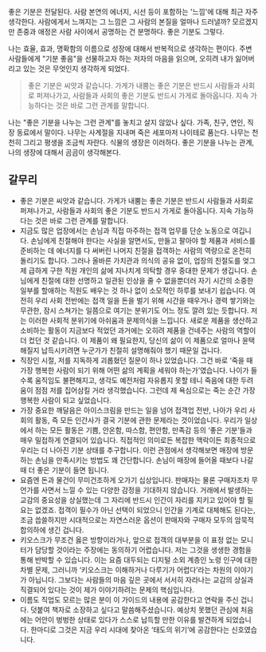 좋은 기분은 전달된다. 사람 본연의 에너지, 시선 등이 포함하는 '느낌'에 대해 최근 자주 생각한다. 사람에게서 느껴지는 그 느낌은 그 사람의 본질을 얼마나 드러낼까? 모르겠지만 존중과 애정은 사람 사이에서 공명하는 건 분명하다. 좋은 기분도 그렇다.

나는 효율, 효과, 명확함의 이름으로 성장에 대해서 반복적으로 생각하는 편이다. 주변 사람들에게 "기분 좋음"을 선물하고자 하는 저자의 마음을 읽으며, 오히려 내가 잃어버리고 있는 것은 무엇인지 생각하게 되었다.

> 좋은 기분은 씨앗과 같습니다. 가게가 내뿜는 좋은 기분은 반드시 사람들과 사회로 퍼져나가고, 사람들과 사회의 좋은 기분도 반드시 가게로 돌아옵니다. 지속 가능하다는 것은 바로 그런 관계를 말합니다.

나는 "좋은 기분을 나누는 그런 관계"를 놓치고 살지 않았나 싶다. 가족, 친구, 연인, 직장 동료에서 말이다. 나무는 사계절을 지내며 죽은 세포마저 나이테로 품는다. 나무는 천천히 그리고 평생을 조금씩 자란다. 식물의 생장은 이러하다. 좋은 기분을 나누는 관계, 나의 생장에 대해서 곰곰이 생각해본다.

## 갈무리

- 좋은 기분은 씨앗과 같습니다. 가게가 내뿜는 좋은 기분은 반드시 사람들과 사회로 퍼져나가고, 사람들과 사회의 좋은 기분도 반드시 가게로 돌아옵니다. 지속 가능하다는 것은 바로 그런 관계를 말합니다.
- 지금도 많은 업장에서는 손님과 직접 마주하는 접객 업무를 단순 노동으로 여깁니다. 손님에게 친절해야 한다는 사실을 알면서도, 만들고 팔아야 할 제품과 서비스를 준비하는 데 에너지를 다 써버린 나머지 친절을 접객하는 사람의 역량으로 온전히 돌리기도 합니다. 그러나 올바른 가치관과 의식의 공유 없이, 업장의 친절도를 엊그제 급하게 구한 직원 개인의 삶에 지나치게 의탁할 경우 중대한 문제가 생깁니다. 손님에게 친절에 대한 선명하고 일관된 인상을 줄 수 없을뿐더러 자기 시간의 소중한 일부를 할애하는 직원도 배우는 것 하나 없이 소모적인 하루를 보내기 쉽습니다. 여전히 우리 사회 전반에는 접객 일을 돈을 벌기 위해 시간을 때우거나 경력 쌓기와는 무관한, 잠시 스쳐가는 일쯤으로 여기는 분위기도 어느 정도 깔려 있는 듯합니다. 저는 이러한 사회적 분위기에 아쉬움과 문제의식을 느낍니다. 새로운 제품을 생산하고 소비하는 활동이 지금보다 적었던 과거에는 오히려 제품을 건네주는 사람의 역할이 더 컸던 것 같습니다. 이 제품이 왜 필요한지, 당신의 삶이 이 제품으로 얼마나 윤택해질지 납득시키려면 누군가가 친절히 설명해줘야 했기 때문일 겁니다.
- 직장인 시절, 저를 지독하게 괴롭혔던 질문이 하나 있었습니다. 그건 바로 ‘죽을 때 가장 행복한 사람이 되기 위해 어떤 삶의 계획을 세워야 하는가’였습니다. 나이가 들수록 움직임도 불편해지고, 생각도 예전처럼 자유롭지 못할 테니 죽음에 대한 두려움이 점점 저를 집어삼킬 거라 생각했습니다. 그런데 제 욕심으로는 죽는 순간 가장 행복한 사람이 되고 싶었습니다.
- 가장 중요한 깨달음은 아이스크림을 만드는 일을 넘어 접객업 전반, 나아가 우리 사회의 활동, 즉 모든 인간사가 결국 기분에 관한 문제라는 것이었습니다. 우리가 일상에서 하는 모든 활동은 기쁨, 안온함, 따스함, 편안함, 만족감 등의 ‘좋은 기분’들과 매우 밀접하게 연결되어 있습니다. 직접적인 의미로든 복잡한 맥락이든 최종적으로 우리는 더 나아진 기분 상태를 추구합니다. 이런 관점에서 생각해보면 매장에 방문하는 손님을 만족시키는 방법도 꽤 간단합니다. 손님이 매장에 들어올 때보다 나갈 때 더 좋은 기분이 들면 됩니다.
- 요즘엔 돈과 물건이 무미건조하게 오가기 십상입니다. 판매자는 물론 구매자조차 무언가를 사면서 느낄 수 있는 다양한 감정을 기대하지 않습니다. 거래에서 발생하는 교감의 중요성을 상실했는데 그 자리에 반드시 인간이 자리를 지키고 있어야 할 필요는 없겠죠. 접객이 필수가 아닌 선택이 되었으니 인간을 기계로 대체해도 된다는, 조금 씁쓸하지만 시대적으로는 자연스러운 옵션이 판매자와 구매자 모두의 암묵적 합의하에 생긴 겁니다.
- 키오스크가 무조건 옳은 방향이라거나, 앞으로 접객의 대부분을 이 표정 없는 모니터가 담당할 것이라는 주장에는 동의하기 어렵습니다. 저는 그것을 생생한 경험을 통해 반박할 수 있습니다. 이는 요즘 대두되는 디지털 소외 계층인 노령 인구에 대한 차별 문제, 그러니까 ‘키오스크는 이해하거나 다루기가 어렵다’라는 차원의 이야기가 아닙니다. 그보다는 사람들의 마음 깊은 곳에서 서서히 자라나는 교감의 상실과 직결되어 있다는 것이 제가 이야기하려는 문제의 핵심입니다.
- 이름도 직업도 모르는 많은 분이 이 가이드의 내용에 공감한다고 연락을 주신 겁니다. 덧붙여 책자로 소장하고 싶다고 말씀해주셨습니다. 예상치 못했던 관심에 처음에는 어안이 벙벙한 상태로 있다가 스스로 납득할 만한 이유를 발견하게 되었습니다. 한마디로 그것은 지금 우리 시대에 찾아온 ‘태도의 위기’에 공감한다는 신호였습니다.